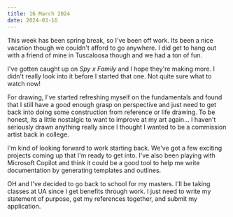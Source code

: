 ```yaml
---
title: 16 March 2024
date: 2024-03-16
---
```


This week has been spring break, so I've been off work. Its been a nice vacation though we couldn't afford to go anywhere. I did get to hang out with a friend of mine in Tuscaloosa though and we had a ton of fun.

I've gotten caught up on *Spy x Family* and I hope they're making more. I didn't really look into it before I started that one. Not quite sure what to watch now!

For drawing, I've started refreshing myself on the fundamentals and found that I still have a good enough grasp on perspective and just need to get back into doing some construction from reference or life drawing. To be honest, its a little nostalgic to want to improve at my art again... I haven't seriously drawn anything really since I thought I wanted to be a commission artist back in college.

I'm kind of looking forward to work starting back. We've got a few exciting projects coming up that I'm ready to get into. I've also been playing with Microsoft Copilot and think it could be a good tool to help me write documentation by generating templates and outlines.

OH and I've decided to go back to school for my masters. I'll be taking classes at UA since I get benefits through work. I just need to write my statement of purpose, get my references together, and submit my application.
